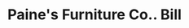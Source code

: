 ---
doi: 10.7916/D8001D62
date_other: '1890'
date_other_textual: 1890-1899
form: printed ephemera
genre:
- Invoices
name:
- Paine's Furniture Co.
object_in_context_url: https://biggert.cul.columbia.edu/items/view/ave_biggert_00431
subject_hierarchical_geographic:
- Boston, Massachusetts, United States
subject_name:
- Paine's Furniture Co.
title: Paine's Furniture Co.. Bill
sort_title: Paine's Furniture Co.. Bill
call_number: ave_biggert_00431
coordinates:
- 42.35805555555556,-71.06361111111111
pid: ave_biggert_00431
identifiers: ave_biggert_00431
thumbnail: https://derivativo-1.library.columbia.edu/iiif/2/ldpd:344116/full/!256,256/0/native.jpg
permalink: "/items/ave_biggert_00431/"
layout: iiif-image-page
---